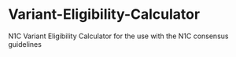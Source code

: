 # Variant-Eligibility-Calculator
N1C Variant Eligibility Calculator for the use with the N1C consensus guidelines
